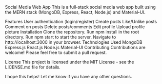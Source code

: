 Social Media Web App
This is a full-stack social media web app built using the MERN stack (MongoDB, Express, React, Node.js) and Material-UI.

Features
User authentication (login/register)
Create posts
Like/Unlike posts
Comment on posts
Delete posts/comments
Edit profile
Upload profile picture
Installation
Clone the repository.
Run npm install in the root directory.
Run npm start to start the server.
Navigate to http://localhost:3000 in your browser.
Technologies Used
MongoDB
Express.js
React.js
Node.js
Material-UI
Contributing
Contributions are welcome! Please feel free to submit a pull request.

License
This project is licensed under the MIT License - see the LICENSE.md file for details.

I hope this helps! Let me know if you have any other questions.
